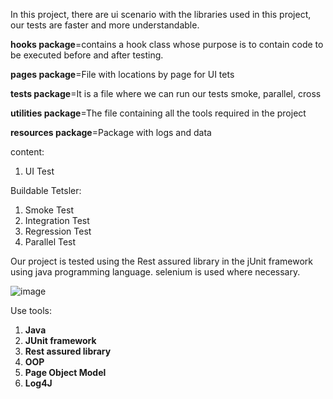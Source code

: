 
In this project, there are ui scenario with the libraries used in this project, our tests are faster and more understandable.

**hooks package**=contains a hook class whose purpose is to contain code to be executed before and after testing.

**pages package**=File with locations by page for UI tets

**tests package**=It is a file where we can run our tests smoke, parallel, cross

**utilities package**=The file containing all the tools required in the project 

**resources package**=Package with logs and data

content:
1. UI Test

Buildable Tetsler:
1. Smoke Test
2. Integration Test
3. Regression Test
4. Parallel Test

Our project is tested using the Rest assured library in the jUnit framework using java programming language. selenium is used where necessary.

![image](https://github.com/user-attachments/assets/9c526b81-c0f8-42f0-a2ce-8dd84d7efc3e)

Use tools:
1. **Java**
2. **JUnit framework**
3. **Rest assured library**
4. **OOP**
5. **Page Object Model**
6. **Log4J**
   
